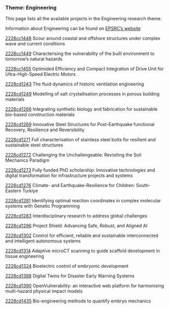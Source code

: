 ### Theme: Engineering

This page lists all the available projects in the Engineering research theme.

Information about Engineering can be found on [EPSRC’s website](https://www.ukri.org/what-we-offer/browse-our-areas-of-investment-and-support/engineering-theme/)

[2228cc1448](../projects/2228cc1448.md) Scour around coastal and offshore structures under complex wave and current conditions

[2228cc1449](../projects/2228cc1449.md) Characterising the vulnerability of the built environment to tomorrow’s natural hazards

[2228cc1455](../projects/2228cc1455.md) Optimided Efficiency and Compact Integration of Drive Unit for Ultra-High-Speed Electric Motors

[2228cd1243](../projects/2228cd1243.md) The fluid dynamics of historic ventilation engineering

[2228cd1249](../projects/2228cd1249.md) Modelling of salt crystallisation processes in porous building materials

[2228cd1266](../projects/2228cd1266.md) Integrating synthetic biology and fabrication for sustainable bio-based construction materials

[2228cd1269](../projects/2228cd1269.md) Innovative Steel Structures for Post-Earthquake functional Recovery, Resilience and Reversibility

[2228cd1271](../projects/2228cd1271.md) Full characterisation of stainless steel bolts for resilient and sustainable steel structures

[2228cd1272](../projects/2228cd1272.md) Challenging the Unchallengeable: Revisiting the Soil Mechanics Paradigm

[2228cd1273](../projects/2228cd1273.md) Fully funded PhD scholarship: Innovative technologies and digital transformation for infrastructure projects and systems

[2228cd1276](../projects/2228cd1276.md) Climate- and Earthquake-Resilience for Children: South-Eastern Turkiye

[2228cd1281](../projects/2228cd1281.md) Identifying optimal reaction coordinates in complex molecular systems with Genetic Programming

[2228cd1283](../projects/2228cd1283.md) Interdisciplinary research to address global challenges

[2228cd1296](../projects/2228cd1296.md) Project Shield: Advancing Safe, Robust, and Aligned AI

[2228cd1302](../projects/2228cd1302.md) Control for efficient, reliable and sustainable interconnected and intelligent autonomous systems

[2228cd1314](../projects/2228cd1314.md) Adaptive microCT scanning to guide scaffold development in tissue engineering

[2228cd1324](../projects/2228cd1324.md) Bioelectric control of embryonic development

[2228cd1388](../projects/2228cd1388.md) Digital Twins for Disaster Early Warning Systems

[2228cd1390](../projects/2228cd1390.md) OpenVulnerability: an interactive web platform for harmonising multi-hazard physical impact models

[2228cd1435](../projects/2228cd1435.md) Bio-engineering methods to quantify embryo mechanics


